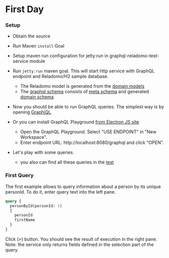 # First Day

### Setup
* Obtain the source

* Run Maven `install` Goal

* Setup maven run configuration for jetty:run in graphql-reladomo-test-service module

* Run `jetty:run` maven goal.
    This will start http service with GraphQL endpoint and Reladomo/H2 sample database.
    - The Reladomo model is generated from the [domain models](graphql-reladomo-test-service/src/main/resources/reladomo/models)
    - The [graphql schema](https://graphql.org/learn/schema/) consists of [meta schema](graphql-reladomo-test-service/src/main/resources/meta.graphqls) and generated [domain schema](graphql-reladomo-test-service/src/main/resources/test_schema.graphqls)  

* Now you should be able to run GraphQL queries. The simplest way is by opening [GraphiQL](http://localhost:8080/).

* Or you can install GraphQL Playground [from Electron JS site](https://electronjs.org/apps/graphql-playground)
    - Open the GraphQL Playground. Select "USE ENDPOINT" in "New Workspace".
    - Enter endpoint URL: http://localhost:8080/graphql and click "OPEN".
    
* Let's play with some queries.
    - you also can find all these queries in the [test](graphql-reladomo-test-service/src/test/java/com/reladomo/graphql/SchemaProviderTest.java)


### First Query
The first example allows to query information about a person by its unique personId. 
To do it, enter query text into the left pane. 
```graphql
query {
  personById(personId: 1)
  {
    personId
    firstName
  }
}
```
Click (>) button. You should see the result of execution in the right pane.
Note: the service only returns fields defined in the selection part of the query.

